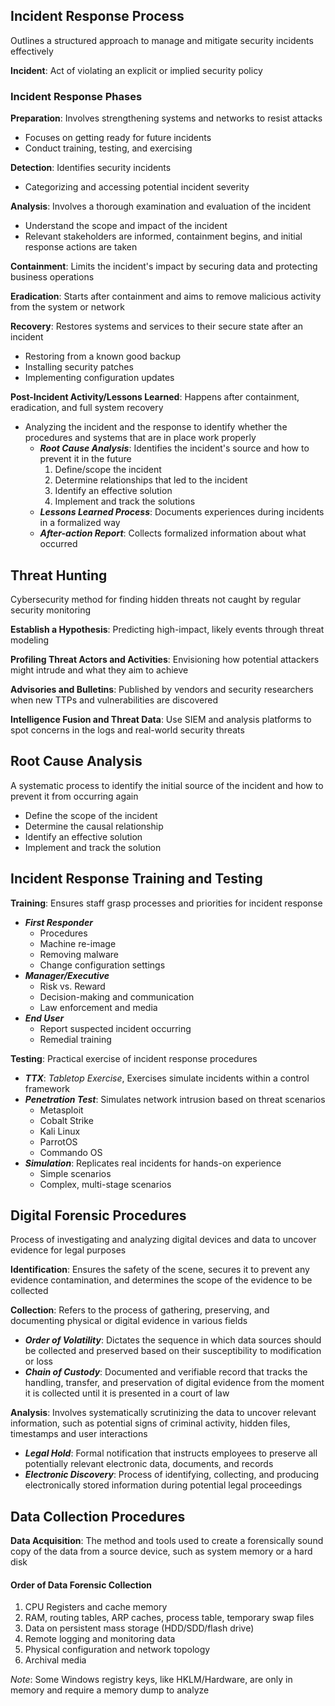 ## Incident Response Process

Outlines a structured approach to manage and mitigate security incidents effectively

**Incident**: Act of violating an explicit or implied security policy

### Incident Response Phases

**Preparation**: Involves strengthening systems and networks to resist attacks
- Focuses on getting ready for future incidents
- Conduct training, testing, and exercising

**Detection**: Identifies security incidents
- Categorizing and accessing potential incident severity

**Analysis**: Involves a thorough examination and evaluation of the incident
- Understand the scope and impact of the incident
- Relevant stakeholders are informed, containment begins, and initial response actions are taken

**Containment**: Limits the incident's impact by securing data and protecting business operations

**Eradication**: Starts after containment and aims to remove malicious activity from the system or network

**Recovery**: Restores systems and services to their secure state after an incident
- Restoring from a known good backup
- Installing security patches
- Implementing configuration updates

**Post-Incident Activity/Lessons Learned**: Happens after containment, eradication, and full system recovery
- Analyzing the incident and the response to identify whether the procedures and systems that are in place work properly
	- ***Root Cause Analysis***: Identifies the incident's source and how to prevent it in the future
		1. Define/scope the incident
		2. Determine relationships that led to the incident
		3. Identify an effective solution
		4. Implement and track the solutions
	- ***Lessons Learned Process***: Documents experiences during incidents in a formalized way
	- ***After-action Report***: Collects formalized information about what occurred

## Threat Hunting

Cybersecurity method for finding hidden threats not caught by regular security monitoring 

**Establish a Hypothesis**: Predicting high-impact, likely events through threat modeling

**Profiling Threat Actors and Activities**: Envisioning how potential attackers might intrude and what they aim to achieve

**Advisories and Bulletins**: Published by vendors and security researchers when new TTPs and vulnerabilities are discovered

**Intelligence Fusion and Threat Data**: Use SIEM and analysis platforms to spot concerns in the logs and real-world security threats

## Root Cause Analysis

A systematic process to identify the initial source of the incident and how to prevent it from occurring again
- Define the scope of the incident
- Determine the causal relationship
- Identify an effective solution
- Implement and track the solution

## Incident Response Training and Testing

**Training**: Ensures staff grasp processes and priorities for incident response

- ***First Responder***
	- Procedures
	- Machine re-image
	- Removing malware
	- Change configuration settings
- ***Manager/Executive***
	- Risk vs. Reward
	- Decision-making and communication
	- Law enforcement and media
- ***End User***
	- Report suspected incident occurring
	- Remedial training

**Testing**: Practical exercise of incident response procedures

- ***TTX***: *Tabletop Exercise*, Exercises simulate incidents within a control framework
- ***Penetration Test***: Simulates network intrusion based on threat scenarios
	- Metasploit
	- Cobalt Strike
	- Kali Linux
	- ParrotOS
	- Commando OS
- ***Simulation***: Replicates real incidents for hands-on experience
	- Simple scenarios
	- Complex, multi-stage scenarios

## Digital Forensic Procedures

Process of investigating and analyzing digital devices and data to uncover evidence for legal purposes

**Identification**: Ensures the safety of the scene, secures it to prevent any evidence contamination, and determines the scope of the evidence to be collected

**Collection**: Refers to the process of gathering, preserving, and documenting physical or digital evidence in various fields
- ***Order of Volatility***: Dictates the sequence in which data sources should be collected and preserved based on their susceptibility to modification or loss
- ***Chain of Custody***: Documented and verifiable record that tracks the handling, transfer, and preservation of digital evidence from the moment it is collected until it is presented in a court of law

**Analysis**: Involves systematically scrutinizing the data to uncover relevant information, such as potential signs of criminal activity, hidden files, timestamps and user interactions
- ***Legal Hold***: Formal notification that instructs employees to preserve all potentially relevant electronic data, documents, and records
- ***Electronic Discovery***: Process of identifying, collecting, and producing electronically stored information during potential legal proceedings

## Data Collection Procedures

**Data Acquisition**: The method and tools used to create a forensically sound copy of the data from a source device, such as system memory or a hard disk 

#### Order of Data Forensic Collection

1. CPU Registers and cache memory
2. RAM, routing tables, ARP caches, process table, temporary swap files
3. Data on persistent mass storage (HDD/SDD/flash drive)
4. Remote logging and monitoring data
5. Physical configuration and network topology
6. Archival media

*Note*: Some Windows registry keys, like HKLM/Hardware, are only in memory and require a memory dump to analyze